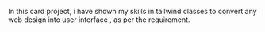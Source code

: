 In this card project, i have shown my skills in tailwind classes to convert any web design into user interface , as per the requirement.
